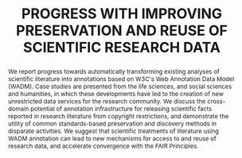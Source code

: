 ---
abstract: 'We report progress towards automatically transforming existing analyses
  of scientific literature into annotations based on W3C''s Web Annotation Data Model
  (WADM). Case studies are presented from the life sciences, and social sciences and
  humanities, in which these developments have led to the creation of new unrestricted
  data services for the research community. We discuss the cross- domain potential
  of annotation infrastructure for releasing scientific facts reported in research
  literature from copyright restrictions, and demonstrate the utility of common standards-based
  preservation and discovery methods in disparate activities. We suggest that scientific
  treatments of literature using WADM annotation can lead to new mechanisms for access
  to and reuse of research data, and accelerate convergence with the FAIR Principles.

  '
creators:
- Cornwell, Peter
- Agosti, Donat
- Benichou, Laurence
- Gonzalez Lopez, Jose Benito
- Herren, Madeleine
- Ruch, Patrick
date: null
document_url: https://services.phaidra.univie.ac.at/api/object/o:1424947/download
grand_parent: iPRES
institutions:
- Data Futures
- Plazi
- Museum of Natural History, Paris
- CERN
- Institute for European Global History, Basel
- Swiss Instiutute of Bioinformatics
keywords:
- research data preservation
- scientific literature
- copyright
- biodiversity
- taxonomy
- infectious disease
- global history
landing_page_url: https://phaidra.univie.ac.at/o:1424947
language: eng
layout: publication
license: CC BY 4.0 International
notes_url: null
parent: iPRES 2021
publication_type: paper
size: 2425249
slides_url: null
source_name: iPRES
stream_url: null
title: PROGRESS WITH IMPROVING PRESERVATION AND REUSE OF SCIENTIFIC RESEARCH DATA
year: 2021
---